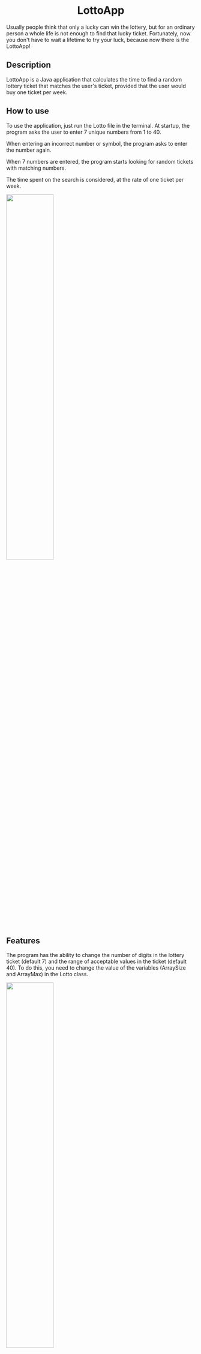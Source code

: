 <h1 align="center">LottoApp</h1>

Usually people think that only a lucky can win the lottery, but for an ordinary person a whole life is not enough to find that lucky ticket.
Fortunately, now you don't have to wait a lifetime to try your luck, because now there is the LottoApp!

## Description

LottoApp is a Java application that calculates the time to find a random lottery ticket that matches the user's ticket, provided that the user would buy one ticket per week.

## How to use
To use the application, just run the Lotto file in the terminal.
At startup, the program asks the user to enter 7 unique numbers from 1 to 40.

When entering an incorrect number or symbol, the program asks to enter the number again.

When 7 numbers are entered, the program starts looking for random tickets with matching numbers.

The time spent on the search is considered, at the rate of one ticket per week.

<img src="http://g.recordit.co/6urOpooBbr.gif" width="50%"></p>

## Features

The program has the ability to change the number of digits in the lottery ticket (default 7) and the range of acceptable values in the ticket (default 40).
To do this, you need to change the value of the variables (ArraySize and ArrayMax) in the Lotto class.

<img src="https://i.ibb.co/28vPWHs/example.png" width="50%"></p>

## License

Lottoapp is a free distribution application made by Artem Tolpa.
